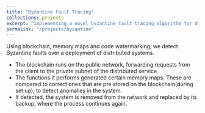 ```yaml
---
title: "Byzantine Fault Tracing"
collections: projects
excerpt: "Implementing a novel byzantine fault tracing algorithm for distributed services using blockchain and code execution profiles<br/>"
permalink: "/projects/byzantine"
---
```

Using blockchain, memory maps and code watermarking, we detect Byzantine faults over a deployment of distributed systems.
* The blockchain runs on the public network, forwarding requests from the client to the private subnet of the distributed service
* The functions it performs generated certain memory maps. These are compared to correct ones that are pre stored on the blockchain(during set up), to detect anomalies in the system.
* If detected, the system is removed from the network and replaced by its backup, where the process continues again.
